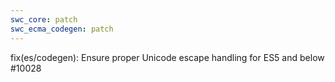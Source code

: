 ```yaml
---
swc_core: patch
swc_ecma_codegen: patch
---
```


fix(es/codegen): Ensure proper Unicode escape handling for ES5 and below #10028
